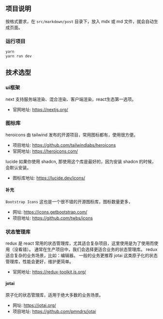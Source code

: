 ## 项目说明

按格式要求，在 `src/markdown/post` 目录下，放入 mdx 或 md 文件，就会自动生成页面。

### 运行项目

```bash
yarn
yarn run dev
```

## 技术选型

### ui框架
next 支持服务端渲染、混合渲染、客户端渲染，react生态第一选项。
- 官网地址: https://nextjs.org/

### 图标库

heroicons 由 tailwind 发布的开源项目，常用图标都有，使用很方便。
- 项目地址: https://github.com/tailwindlabs/heroicons
- 官网地址: https://heroicons.com/

lucide 如果你使用 shadcn, 那使用这个库是最好的，因为安装 shadcn 的时候，会默认安装。
- 图标库地址: https://lucide.dev/icons/

#### 补充
`Bootstrap Icons` 这也是一个很不错的开源图标库，图标数量更多，
- 网址: https://icons.getbootstrap.com/
- 项目地址: https://github.com/twbs/icons

### 状态管理库
redux 是 react 常用的状态管理库，尤其适合复杂项目，这里使用是为了使用而使用（没看错）。
通常在生产项目中，我们会选择更适合业务的状态管理库。 redux 适合复杂的业务场景，比如：编辑器。
一般的业务更推荐 jotai 这类原子化的状态管理库，性能会更好，维护更简单。

- 官网地址: https://redux-toolkit.js.org/

#### jotai 

原子化的状态管理库，适用于绝大多数的业务场景。

- 网址: https://jotai.org/
- 项目地址: https://github.com/pmndrs/jotai

